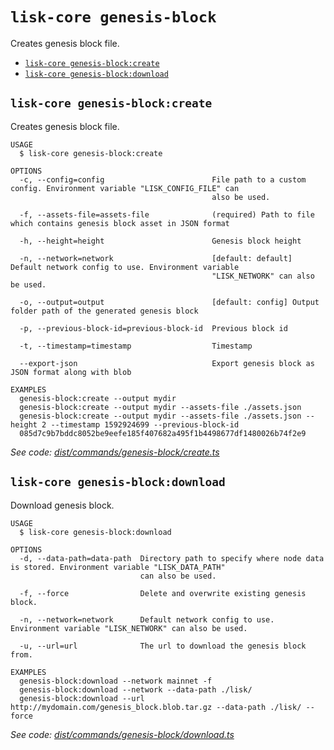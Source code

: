 `lisk-core genesis-block`
=========================

Creates genesis block file.

* [`lisk-core genesis-block:create`](#lisk-core-genesis-blockcreate)
* [`lisk-core genesis-block:download`](#lisk-core-genesis-blockdownload)

## `lisk-core genesis-block:create`

Creates genesis block file.

```
USAGE
  $ lisk-core genesis-block:create

OPTIONS
  -c, --config=config                        File path to a custom config. Environment variable "LISK_CONFIG_FILE" can
                                             also be used.

  -f, --assets-file=assets-file              (required) Path to file which contains genesis block asset in JSON format

  -h, --height=height                        Genesis block height

  -n, --network=network                      [default: default] Default network config to use. Environment variable
                                             "LISK_NETWORK" can also be used.

  -o, --output=output                        [default: config] Output folder path of the generated genesis block

  -p, --previous-block-id=previous-block-id  Previous block id

  -t, --timestamp=timestamp                  Timestamp

  --export-json                              Export genesis block as JSON format along with blob

EXAMPLES
  genesis-block:create --output mydir
  genesis-block:create --output mydir --assets-file ./assets.json
  genesis-block:create --output mydir --assets-file ./assets.json --height 2 --timestamp 1592924699 --previous-block-id 
  085d7c9b7bddc8052be9eefe185f407682a495f1b4498677df1480026b74f2e9
```

_See code: [dist/commands/genesis-block/create.ts](https://github.com/LiskHQ/lisk-core/blob/v4.0.0-rc.5/dist/commands/genesis-block/create.ts)_

## `lisk-core genesis-block:download`

Download genesis block.

```
USAGE
  $ lisk-core genesis-block:download

OPTIONS
  -d, --data-path=data-path  Directory path to specify where node data is stored. Environment variable "LISK_DATA_PATH"
                             can also be used.

  -f, --force                Delete and overwrite existing genesis block.

  -n, --network=network      Default network config to use. Environment variable "LISK_NETWORK" can also be used.

  -u, --url=url              The url to download the genesis block from.

EXAMPLES
  genesis-block:download --network mainnet -f
  genesis-block:download --network --data-path ./lisk/
  genesis-block:download --url http://mydomain.com/genesis_block.blob.tar.gz --data-path ./lisk/ --force
```

_See code: [dist/commands/genesis-block/download.ts](https://github.com/LiskHQ/lisk-core/blob/v4.0.0-rc.5/dist/commands/genesis-block/download.ts)_
